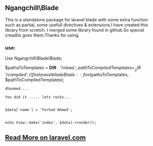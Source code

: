 ## Ngangchill\Blade

This is a standalone package for laravel blade with some extra function such as partial, some usefull directives
& extensions.I have created this library from scretch. I merged some library found in github.So special creadits goes them.Thanks for using.

### use:

Use Ngangchill\Blade\Blade;

$pathsToTemplates = __DIR__ . '/views';
$pathToCompiledTemplates = __DIR__ . '/compiled';
// fire laravel blade
Blade::fire($pathsToTemplates, $pathToCompiledTemplates);

    dhoomed....
    
    You did it ..... lets rocks...
    
    
    $data['name'] = 'Forhad Ahmed';


    echo View::make('index', $data)->render();
    
## [Read More on laravel.com](https://laravel.com/docs/5.3/blade)
   